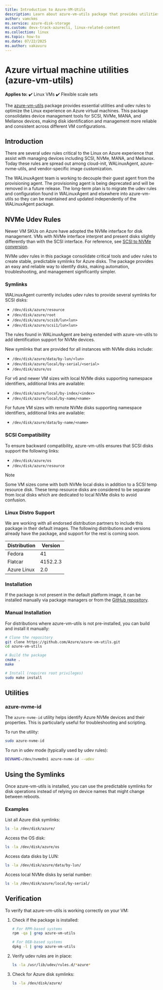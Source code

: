 ```yaml
---
title: Introduction to Azure-VM-Utils
description: Learn about azure-vm-utils package that provides utilities and udev rules for optimal Linux experience on Azure VMs
author: vamckms
ms.service: azure-disk-storage
ms.custom: devx-track-azurecli, linux-related-content
ms.collection: linux
ms.topic: how-to
ms.date: 07/22/2025
ms.author: vakavuru
---
```

# Azure virtual machine utilities (azure-vm-utils)

**Applies to:** :heavy_check_mark: Linux VMs :heavy_check_mark: Flexible scale sets 

The [azure-vm-utils](https://github.com/Azure/azure-vm-utils) package provides essential utilities and udev rules to optimize the Linux experience on Azure virtual machines. This package consolidates device management tools for SCSI, NVMe, MANA, and Mellanox devices, making disk identification and management more reliable and consistent across different VM configurations.

## Introduction

There are several udev rules critical to the Linux on Azure experience that assist with managing devices including SCSI, NVMe, MANA, and Mellanox. Today these rules are spread out among cloud-init, WALinuxAgent, azure-nvme-utils, and vendor-specific image customization.

The WALinuxAgent team is working to decouple their guest agent from the provisioning agent. The provisioning agent is being deprecated and will be removed in a future release. The long-term plan is to migrate the udev rules and configuration found in WALinuxAgent and elsewhere into azure-vm-utils so they can be maintained and updated independently of the WALinuxAgent package.

## NVMe Udev Rules

Newer VM SKUs on Azure have adopted the NVMe interface for disk management. VMs with NVMe interface interpret and present disks slightly differently than with the SCSI interface. For reference, see [SCSI to NVMe conversion](/azure/virtual-machines/nvme-linux#scsi-vs-nvme). 

NVMe udev rules in this package consolidate critical tools and udev rules to create stable, predictable symlinks for Azure disks. The package provides an easy and reliable way to identify disks, making automation, troubleshooting, and management significantly simpler.

### Symlinks

WALinuxAgent currently includes udev rules to provide several symlinks for SCSI disks:

- `/dev/disk/azure/resource`
- `/dev/disk/azure/root`
- `/dev/disk/azure/scsi0/lun<lun>`
- `/dev/disk/azure/scsi1/lun<lun>`

The rules found in WALinuxAgent are being extended with azure-vm-utils to add identification support for NVMe devices.

New symlinks that are provided for all instances with NVMe disks include:

- `/dev/disk/azure/data/by-lun/<lun>`
- `/dev/disk/azure/local/by-serial/<serial>`
- `/dev/disk/azure/os`

For v6 and newer VM sizes with local NVMe disks supporting namespace identifiers, additional links are available:

- `/dev/disk/azure/local/by-index/<index>`
- `/dev/disk/azure/local/by-name/<name>`

For future VM sizes with remote NVMe disks supporting namespace identifiers, additional links are available:

- `/dev/disk/azure/data/by-name/<name>`

### SCSI Compatibility

To ensure backward compatibility, azure-vm-utils ensures that SCSI disks support the following links:

- `/dev/disk/azure/os`
- `/dev/disk/azure/resource`

> [!NOTE]
> Some VM sizes come with both NVMe local disks in addition to a SCSI temp resource disk. These temp resource disks are considered to be separate from local disks which are dedicated to local NVMe disks to avoid confusion.

### Linux Distro Support

We are working with all endorsed distribution partners to include this package in their default images. The following distributions and versions already have the package, and support for the rest is coming soon.

| Distribution | Version |
|--------|---------|
| Fedora | 41 |
| Flatcar | 4152.2.3 |
| Azure Linux | 2.0 |

### Installation

If the package is not present in the default platform image, it can be installed manually via package managers or from the [GitHub repository](https://github.com/Azure/azure-vm-utils).

### Manual Installation

For distributions where azure-vm-utils is not pre-installed, you can build and install it manually:

```bash
# Clone the repository
git clone https://github.com/Azure/azure-vm-utils.git
cd azure-vm-utils

# Build the package
cmake .
make

# Install (requires root privileges)
sudo make install
```

## Utilities

### azure-nvme-id

The `azure-nvme-id` utility helps identify Azure NVMe devices and their properties. This is particularly useful for troubleshooting and scripting.

To run the utility:

```bash
sudo azure-nvme-id
```

To run in udev mode (typically used by udev rules):

```bash
DEVNAME=/dev/nvme0n1 azure-nvme-id --udev
```

## Using the Symlinks

Once azure-vm-utils is installed, you can use the predictable symlinks for disk operations instead of relying on device names that might change between reboots.

### Examples

List all Azure disk symlinks:

```bash
ls -la /dev/disk/azure/
```

Access the OS disk:

```bash
ls -la /dev/disk/azure/os
```

Access data disks by LUN:

```bash
ls -la /dev/disk/azure/data/by-lun/
```

Access local NVMe disks by serial number:

```bash
ls -la /dev/disk/azure/local/by-serial/
```

## Verification

To verify that azure-vm-utils is working correctly on your VM:

1. Check if the package is installed:
   
   ```bash
   # For RPM-based systems
   rpm -qa | grep azure-vm-utils
   
   # For DEB-based systems
   dpkg -l | grep azure-vm-utils
   ```

2. Verify udev rules are in place:
   
   ```bash
   ls -la /usr/lib/udev/rules.d/*azure*
   ```

3. Check for Azure disk symlinks:
   
   ```bash
   ls -la /dev/disk/azure/
   ```
